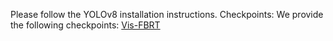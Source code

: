 Please follow the YOLOv8 installation instructions.
Checkpoints:
We provide the following checkpoints: [Vis-FBRT](https://pan.baidu.com/s/1IVdSm0iHc_zpytZteh2O4g?pwd=ec2p)
